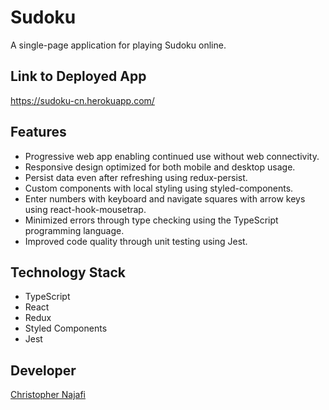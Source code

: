 # Sudoku

A single-page application for playing Sudoku online.

## Link to Deployed App

<https://sudoku-cn.herokuapp.com/>

## Features

- Progressive web app enabling continued use without web connectivity.
- Responsive design optimized for both mobile and desktop usage.
- Persist data even after refreshing using redux-persist.
- Custom components with local styling using styled-components.
- Enter numbers with keyboard and navigate squares with arrow keys using react-hook-mousetrap.
- Minimized errors through type checking using the TypeScript programming language.
- Improved code quality through unit testing using Jest.

## Technology Stack

- TypeScript
- React
- Redux
- Styled Components
- Jest

## Developer

[Christopher Najafi](https://chrisnajafi.com)
